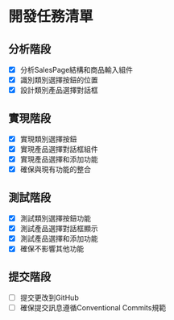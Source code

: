 # 開發任務清單

## 分析階段
- [x] 分析SalesPage結構和商品輸入組件
- [x] 識別類別選擇按鈕的位置
- [x] 設計類別產品選擇對話框

## 實現階段
- [x] 實現類別選擇按鈕
- [x] 實現產品選擇對話框組件
- [x] 實現產品選擇和添加功能
- [x] 確保與現有功能的整合

## 測試階段
- [x] 測試類別選擇按鈕功能
- [x] 測試產品選擇對話框顯示
- [x] 測試產品選擇和添加功能
- [x] 確保不影響其他功能

## 提交階段
- [ ] 提交更改到GitHub
- [ ] 確保提交訊息遵循Conventional Commits規範
